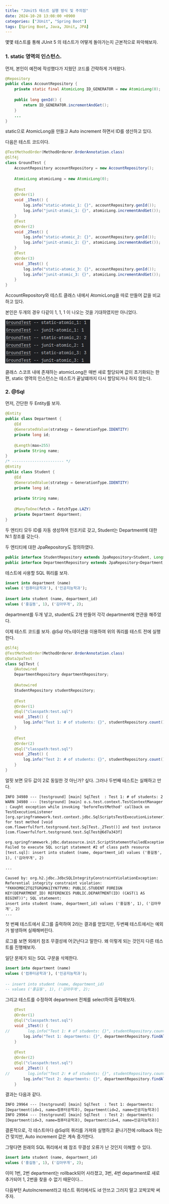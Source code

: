 ```yaml
---
title: "JUnit5 테스트 실행 방식 및 주의점"
date: 2024-10-28 13:08:00 +0900
categories: ["JUnit", "Spring Boot"]
tags: [Spring Boot, Java, JUnit, JPA]
---
```


몇몇 테스트를 통해 JUnit 5 의 테스트가 어떻게 돌아가는지 근본적으로 파악해보자.

### 1. static 영역의 인스턴스.

먼저, 본인이 예전에 작성했다가 지웠던 코드를 간략하게 가져왔다.
```java
@Repository
public class AccountRepository {
    private static final AtomicLong ID_GENERATOR = new AtomicLong(0);

    public long genId() {
        return ID_GENERATOR.incrementAndGet();
    }
    ...
}
```
static으로 AtomicLong을 만들고 Auto increment 하면서 ID를 생산하고 있다.

다음은 테스트 코드이다.

```java
@TestMethodOrder(MethodOrderer.OrderAnnotation.class)
@Slf4j
class GroundTest {
    AccountRepository accountRepository = new AccountRepository();

    AtomicLong atomicLong = new AtomicLong(0);

    @Test
    @Order(1)
    void _1Test() {
        log.info("static-atomic_1: {}", accountRepository.genId());
        log.info("junit-atomic_1: {}", atomicLong.incrementAndGet());
    }
    @Test
    @Order(2)
    void _2Test() {
        log.info("static-atomic_2: {}", accountRepository.genId());
        log.info("junit-atomic_2: {}", atomicLong.incrementAndGet());
    }
    @Test
    @Order(3)
    void _3Test() {
        log.info("static-atomic_3: {}", accountRepository.genId());
        log.info("junit-atomic_3: {}", atomicLong.incrementAndGet());
    }
}
```

AccountRepository와 테스트 클래스 내에서 AtomicLong을 따로 만들어 값을 비교하고 있다.

본인은 두개의 경우 다같이 1, 1, 1 이 나오는 것을 기대하였지만 아니었다.

![test-log1](/assets/images/2024-10-28/test-log.png)

클래스 스코프 내에 존재하는 atomicLong은 매번 새로 할당되며 값이 초기화되는 한편, static 영역의 인스턴스는 테스트가 끝날떄까지 다시 할당되거나 하지 않는다.

### 2. @Sql

먼저, 간단한 두 Entity를 보자.

```java
@Entity
public class Department {
    @Id
    @GeneratedValue(strategy = GenerationType.IDENTITY)
    private long id;

    @Length(max=255)
    private String name;
}
/* ----------------------- */
@Entity
public class Student {
    @Id
    @GeneratedValue(strategy = GenerationType.IDENTITY)
    private long id;

    private String name;

    @ManyToOne(fetch = FetchType.LAZY)
    private Department department;
}
```
두 엔티티 모두 ID를 자동 생성하여 인조키로 갖고, Student는 Department에 대한 N:1 참조를 갖는다.

두 엔티티에 대한 JpaRepository도 정의하였다.

```java
public interface StudentRepository extends JpaRepository<Student, Long> {}
public interface DepartmentRepository extends JpaRepository<Department, Long> {}
```

테스트에 사용할 SQL 쿼리를 보자.

```sql
insert into department (name)
values ('컴퓨터공학과'), ('인공지능학과');

insert into student (name, department_id)
values ('홍길동', 1), ('김아무개', 2);
```
department를 두개 넣고, student도 2개 만들어 각각 department에 연관을 해주었다.

이제 테스트 코드를 보자. @Sql 어노테이션을 이용하여 위의 쿼리를 테스트 전에 실행한다.
```java
@Slf4j
@TestMethodOrder(MethodOrderer.OrderAnnotation.class)
@DataJpaTest
class SqlTest {
    @Autowired
    DepartmentRepository departmentRepository;

    @Autowired
    StudentRepository studentRepository;

    @Test
    @Order(1)
    @Sql("classpath:test.sql")
    void _1Test() {
        log.info("Test 1: # of students: {}", studentRepository.count());
    }

    @Test
    @Order(2)
    @Sql("classpath:test.sql")
    void _2Test() {
        log.info("Test 2: # of students: {}", studentRepository.count());
    }
}
```
얼핏 보면 모두 값이 2로 동일한 것 아닌가? 싶다. 그러나 두번째 테스트는 실패하고 만다.
```log
INFO 34980 --- [testground] [main] SqlTest  : Test 1: # of students: 2
WARN 34980 --- [testground] [main] o.s.test.context.TestContextManager      : Caught exception while invoking 'beforeTestMethod' callback on TestExecutionListener [org.springframework.test.context.jdbc.SqlScriptsTestExecutionListener] for test method [void com.flowerfulfort.testground.test.SqlTest._2Test()] and test instance [com.flowerfulfort.testground.test.SqlTest@6d7a343f]

org.springframework.jdbc.datasource.init.ScriptStatementFailedException: Failed to execute SQL script statement #2 of class path resource [test.sql]: insert into student (name, department_id) values ('홍길동', 1), ('김아무개', 2)

...

Caused by: org.h2.jdbc.JdbcSQLIntegrityConstraintViolationException: Referential integrity constraint violation: "FKKH3M8C2TQ2TGRGMA1IYN7TVMX: PUBLIC.STUDENT FOREIGN KEY(DEPARTMENT_ID) REFERENCES PUBLIC.DEPARTMENT(ID) (CAST(1 AS BIGINT))"; SQL statement:
insert into student (name, department_id) values ('홍길동', 1), ('김아무개', 2)
...
```
첫 번째 테스트에서 로그를 출력하여 2라는 결과를 얻었지만, 두번째 테스트에서는 예외가 발생하며 실패해버린다.

로그를 보면 외래키 참조 무결성에 어긋난다고 말한다. 왜 이렇게 되는 것인지 다른 테스트를 진행해보자.

일단 문제가 되는 SQL 구문을 삭제한다.
```sql
insert into department (name)
values ('컴퓨터공학과'), ('인공지능학과');

-- insert into student (name, department_id)
-- values ('홍길동', 1), ('김아무개', 2);
```
그리고 테스트를 수정하여 department 전체를 select하여 출력해보자.
```java
    @Test
    @Order(1)
    @Sql("classpath:test.sql")
    void _1Test() {
//        log.info("Test 1: # of students: {}", studentRepository.count());
        log.info("Test 1: departments: {}", departmentRepository.findAll().toString());
    }

    @Test
    @Order(2)
    @Sql("classpath:test.sql")
    void _2Test() {
//        log.info("Test 2: # of students: {}", studentRepository.count());
        log.info("Test 2: departments: {}", departmentRepository.findAll().toString());
    }
```
결과는 다음과 같다.

```log
INFO 29964 --- [testground] [main] SqlTest  : Test 1: departments: [Department(id=1, name=컴퓨터공학과), Department(id=2, name=인공지능학과)]
INFO 29964 --- [testground] [main] SqlTest  : Test 2: departments: [Department(id=3, name=컴퓨터공학과), Department(id=4, name=인공지능학과)]
```

결론적으로, 각 테스트마다 @Sql의 쿼리를 가져와 실행하고 끝나기전에 rollback 하는건 맞지만, Auto increment 값은 계속 증가한다.

그렇다면 원래의 SQL 쿼리에서 왜 참조 무결성 오류가 난 것인지 이해할 수 있다.
```sql
insert into student (name, department_id)
values ('홍길동', 1), ('김아무개', 2);
```
이미 1번, 2번 department는 rollback되어 사라졌고, 3번, 4번 department로 새로 추가되어 1, 2번을 찾을 수 없기 때문이다...

다음부턴 AutoIncrement라고 테스트 쿼리에서도 id 안쓰고 그러지 말고 꼬박꼬박 써주자.